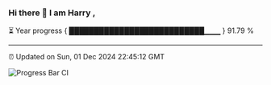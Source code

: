 ### Hi there 👋 I am Harry , 

⏳ Year progress { ███████████████████████████▁▁▁ } 91.79 %

---

⏰ Updated on Sun, 01 Dec 2024 22:45:12 GMT

![Progress Bar CI](https://github.com/duykhang68/duykhang68/workflows/Progress%20Bar%20CI/badge.svg)
